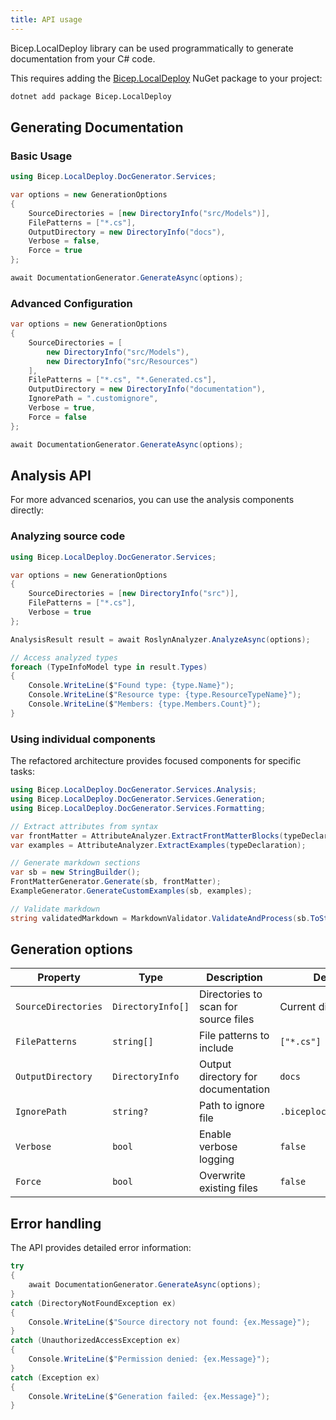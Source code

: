 ```yaml
---
title: API usage
---
```


Bicep.LocalDeploy library can be used programmatically to generate documentation from your
C# code.

This requires adding the [Bicep.LocalDeploy][00] NuGet package to your project:

```bash
dotnet add package Bicep.LocalDeploy
```

## Generating Documentation

### Basic Usage

```csharp
using Bicep.LocalDeploy.DocGenerator.Services;

var options = new GenerationOptions
{
    SourceDirectories = [new DirectoryInfo("src/Models")],
    FilePatterns = ["*.cs"],
    OutputDirectory = new DirectoryInfo("docs"),
    Verbose = false,
    Force = true
};

await DocumentationGenerator.GenerateAsync(options);
```

### Advanced Configuration

```csharp
var options = new GenerationOptions
{
    SourceDirectories = [
        new DirectoryInfo("src/Models"),
        new DirectoryInfo("src/Resources")
    ],
    FilePatterns = ["*.cs", "*.Generated.cs"],
    OutputDirectory = new DirectoryInfo("documentation"),
    IgnorePath = ".customignore",
    Verbose = true,
    Force = false
};

await DocumentationGenerator.GenerateAsync(options);
```

## Analysis API

For more advanced scenarios, you can use the analysis components directly:

### Analyzing source code

```csharp
using Bicep.LocalDeploy.DocGenerator.Services;

var options = new GenerationOptions
{
    SourceDirectories = [new DirectoryInfo("src")],
    FilePatterns = ["*.cs"],
    Verbose = true
};

AnalysisResult result = await RoslynAnalyzer.AnalyzeAsync(options);

// Access analyzed types
foreach (TypeInfoModel type in result.Types)
{
    Console.WriteLine($"Found type: {type.Name}");
    Console.WriteLine($"Resource type: {type.ResourceTypeName}");
    Console.WriteLine($"Members: {type.Members.Count}");
}
```

### Using individual components

The refactored architecture provides focused components for specific tasks:

```csharp
using Bicep.LocalDeploy.DocGenerator.Services.Analysis;
using Bicep.LocalDeploy.DocGenerator.Services.Generation;
using Bicep.LocalDeploy.DocGenerator.Services.Formatting;

// Extract attributes from syntax
var frontMatter = AttributeAnalyzer.ExtractFrontMatterBlocks(typeDeclaration);
var examples = AttributeAnalyzer.ExtractExamples(typeDeclaration);

// Generate markdown sections
var sb = new StringBuilder();
FrontMatterGenerator.Generate(sb, frontMatter);
ExampleGenerator.GenerateCustomExamples(sb, examples);

// Validate markdown
string validatedMarkdown = MarkdownValidator.ValidateAndProcess(sb.ToString());
```

## Generation options

| Property            | Type              | Description                          | Default                |
|---------------------|-------------------|--------------------------------------|------------------------|
| `SourceDirectories` | `DirectoryInfo[]` | Directories to scan for source files | Current directory      |
| `FilePatterns`      | `string[]`        | File patterns to include             | `["*.cs"]`             |
| `OutputDirectory`   | `DirectoryInfo`   | Output directory for documentation   | `docs`                 |
| `IgnorePath`        | `string?`         | Path to ignore file                  | `.biceplocalgenignore` |
| `Verbose`           | `bool`            | Enable verbose logging               | `false`                |
| `Force`             | `bool`            | Overwrite existing files             | `false`                |

## Error handling

The API provides detailed error information:

```csharp
try
{
    await DocumentationGenerator.GenerateAsync(options);
}
catch (DirectoryNotFoundException ex)
{
    Console.WriteLine($"Source directory not found: {ex.Message}");
}
catch (UnauthorizedAccessException ex)
{
    Console.WriteLine($"Permission denied: {ex.Message}");
}
catch (Exception ex)
{
    Console.WriteLine($"Generation failed: {ex.Message}");
}
```

<!-- Link reference definitions -->
[00]: https://www.nuget.org/packages/Bicep.LocalDeploy
